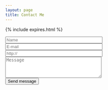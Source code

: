 ```yaml
---
layout: page
title: Contact Me
---
```


{% include expires.html %}
<form class="form-horizontal" action="https://vds.victor3d.com.br/fale_conosco/index.php" role="form" Name = "livro" Method = "POST">

<input type="text" placeholder="Name" size="35" NAME = "nome" required>
<br>
<input type="email" placeholder="E-mail" size="35" NAME = "email" required>
<br>
<input type="url" placeholder="http://" size="35" NAME = "url">
<br>
<textarea class="form-control" placeholder="Message" rows="4" cols="35" name="comment" required></textarea>
<br>
<button type="submit">Send message</button>


</form>
